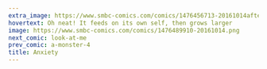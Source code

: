 ```yaml
---
extra_image: https://www.smbc-comics.com/comics/1476456713-20161014after.png
hovertext: Oh neat! It feeds on its own self, then grows larger
image: https://www.smbc-comics.com/comics/1476489910-20161014.png
next_comic: look-at-me
prev_comic: a-monster-4
title: Anxiety
---
```


